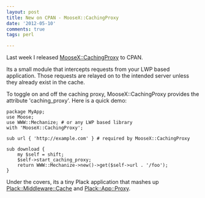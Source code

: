 ```yaml
---
layout: post
title: New on CPAN - MooseX::CachingProxy
date: '2012-05-10'
comments: true
tags: perl

---
```


Last week I released [MooseX::CachingProxy](https://metacpan.org/module/MooseX::CachingProxy) to CPAN.

Its a small module that intercepts requests from your LWP based application.
Those requests are relayed on to the intended server unless they already exist
in the cache.

To toggle on and off the caching proxy, MooseX::CachingProxy provides the
attribute 'caching\_proxy'.  Here is a quick demo:

    package MyApp;
    use Moose;
    use WWW::Mechanize; # or any LWP based library
    with 'MooseX::CachingProxy';

    sub url { 'http://example.com' } # required by MooseX::CachingProxy

    sub download { 
        my $self = shift;
        $self->start_caching_proxy;
        return WWW::Mechanize->new()->get($self->url . '/foo'); 
    }

Under the covers, its a tiny Plack application that mashes up
[Plack::Middleware::Cache](https://metacpan.org/module/Plack::Middleware::Cache) and [Plack::App::Proxy](https://metacpan.org/module/Plack::App::Proxy).
